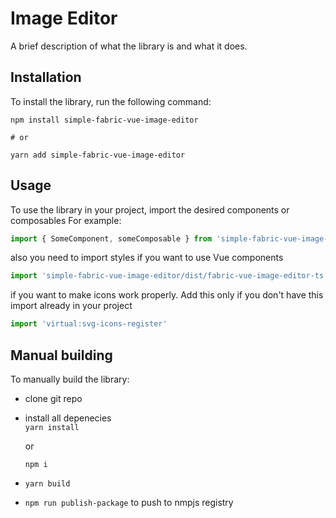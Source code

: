# Image Editor

A brief description of what the library is and what it does.

## Installation

To install the library, run the following command:

```
npm install simple-fabric-vue-image-editor

# or

yarn add simple-fabric-vue-image-editor
```


## Usage

To use the library in your project, import the desired components or composables For example:

```javascript
import { SomeComponent, someComposable } from 'simple-fabric-vue-image-editor';
```
also you need to import styles if you want to use Vue components
```javascript
import 'simple-fabric-vue-image-editor/dist/fabric-vue-image-editor-ts.css'
```
if you want to make icons work properly. Add this only if you don't have this import already in your project
```javascript
import 'virtual:svg-icons-register'
```

## Manual building

To manually build the library:
- clone git repo
- install all depenecies  
    ```yarn install```
    
     or
    
     ```npm i```
- ```yarn build```
- ```npm run publish-package``` to push to nmpjs registry